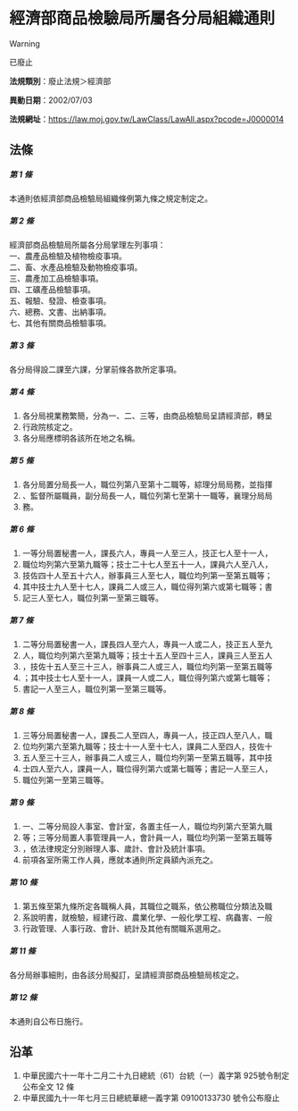 # 經濟部商品檢驗局所屬各分局組織通則
> [!WARNING]
> 已廢止

**法規類別**：廢止法規＞經濟部

**異動日期**：2002/07/03  

**法規網址**：https://law.moj.gov.tw/LawClass/LawAll.aspx?pcode=J0000014



## 法條
##### 第 1 條
本通則依經濟部商品檢驗局組織條例第九條之規定制定之。

##### 第 2 條
經濟部商品檢驗局所屬各分局掌理左列事項：  
一、農產品檢驗及植物檢疫事項。  
二、畜、水產品檢驗及動物檢疫事項。  
三、農產加工品檢驗事項。  
四、工礦產品檢驗事項。  
五、報驗、發證、檢查事項。  
六、總務、文書、出納事項。  
七、其他有關商品檢驗事項。

##### 第 3 條
各分局得設二課至六課，分掌前條各款所定事項。

##### 第 4 條
1. 各分局視業務繁簡，分為一、二、三等，由商品檢驗局呈請經濟部，轉呈
1. 行政院核定之。
1. 各分局應標明各該所在地之名稱。

##### 第 5 條
1. 各分局置分局長一人，職位列第八至第十二職等，綜理分局局務，並指揮
1. 、監督所屬職員，副分局長一人，職位列第七至第十一職等，襄理分局局
1. 務。

##### 第 6 條
1. 一等分局置秘書一人，課長六人，專員一人至三人，技正七人至十一人，
1. 職位均列第六至第九職等；技士二十七人至五十一人，課員六人至八人，
1. 技佐四十人至五十六人，辦事員三人至七人，職位均列第一至第五職等；
1. 其中技士九人至十七人，課員二人或三人，職位得列第六或第七職等；書
1. 記三人至七人，職位列第一至第三職等。

##### 第 7 條
1. 二等分局置秘書一人，課長四人至六人，專員一人或二人，技正五人至九
1. 人，職位均列第六至第九職等；技士十五人至四十三人，課員三人至五人
1. ，技佐十五人至三十三人，辦事員二人或三人，職位均列第一至第五職等
1. ；其中技士七人至十一人，課員一人或二人，職位得列第六或第七職等；
1. 書記一人至三人，職位列第一至第三職等。

##### 第 8 條
1. 三等分局置秘書一人，課長二人至四人，專員一人，技正四人至八人，職
1. 位均列第六至第九職等；技士十一人至十七人，課員二人至四人，技佐十
1. 五人至三十三人，辦事員二人或三人，職位均列第一至第五職等，其中技
1. 士四人至六人，課員一人，職位得列第六或第七職等；書記一人至三人，
1. 職位列第一至第三職等。

##### 第 9 條
1. 一、二等分局設人事室、會計室，各置主任一人，職位均列第六至第九職
1. 等；三等分局置人事管理員一人，會計員一人，職位均列第一至第五職等
1. ，依法律規定分別辦理人事、歲計、會計及統計事項。
1. 前項各室所需工作人員，應就本通則所定員額內派充之。

##### 第 10 條
1. 第五條至第九條所定各職稱人員，其職位之職系，依公務職位分類法及職
1. 系說明書，就檢驗，經建行政、農業化學、一般化學工程、病蟲害、一般
1. 行政管理、人事行政、會計、統計及其他有關職系選用之。

##### 第 11 條
各分局辦事細則，由各該分局擬訂，呈請經濟部商品檢驗局核定之。

##### 第 12 條
本通則自公布日施行。

## 沿革
1. 中華民國六十一年十二月二十九日總統（61）台統（一）義字第 925號令制定公布全文 12 條
1. 中華民國九十一年七月三日總統華總一義字第 09100133730  號令公布廢止
